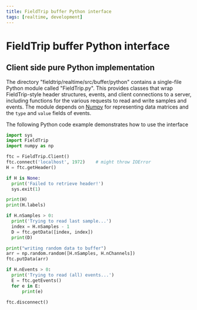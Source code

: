 ```yaml
---
title: FieldTrip buffer Python interface
tags: [realtime, development]
---
```


# FieldTrip buffer Python interface

## Client side pure Python implementation

The directory "fieldtrip/realtime/src/buffer/python" contains a single-file Python module called "FieldTrip.py". This provides classes that wrap FieldTrip-style header structures, events, and client connections to a server, including functions for the various requests to read and write samples and events. The module depends on [Numpy](http://numpy.scipy.org) for representing data matrices and the `type` and `value` fields of events.

The following Python code example demonstrates how to use the interface

```python
import sys
import FieldTrip
import numpy as np

ftc = FieldTrip.Client()
ftc.connect('localhost', 1972)    # might throw IOError
H = ftc.getHeader()

if H is None:
  print('Failed to retrieve header!')
  sys.exit(1)

print(H)
print(H.labels)

if H.nSamples > 0:
  print('Trying to read last sample...')
  index = H.nSamples - 1
  D = ftc.getData([index, index])
  print(D)

print("writing random data to buffer")
arr = np.random.random([H.nSamples, H.nChannels])
ftc.putData(arr)

if H.nEvents > 0:
  print('Trying to read (all) events...')
  E = ftc.getEvents()
  for e in E:
      print(e)

ftc.disconnect()
```
